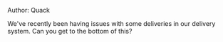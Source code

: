 Author: Quack

We've recently been having issues with some deliveries in our delivery system. Can you get to the bottom of this?
